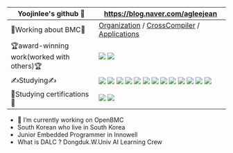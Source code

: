 

<!--
**yoojinlee-hub/yoojinlee-hub** is a ✨ _special_ ✨ repository because its `README.md` (this file) appears on your GitHub profile.
### 
Here are some ideas to get you started:

- 🔭 I’m currently working on ...
- 🌱 I’m currently learning ...
- 👯 I’m looking to collaborate on ...
- 🤔 I’m looking for help with ...
- 💬 Ask me about ...
- 📫 How to reach me: ...
- 😄 Pronouns: ...
- ⚡ Fun fact: ...
-->
|Yoojinlee's github 👋 | https://blog.naver.com/agleejean |
|--|--------|
|🔭Working about BMC🔭|<a href="https://github.com/InnowellCoLtd">Organization</a> / <a href="https://github.com/yoojinlee-hub/BMC-CrossCompile">CrossCompiler</a> / <a href="https://github.com/yoojinlee-hub/Applications_for_various_situations">Applications</a>|
|🏆award-winning work(worked with others)🏆|<a href="https://github.com/yoojinlee-hub/NPC_Project"><img src="https://img.shields.io/badge/NPC_project(Game/RPGmaker)-7878FF?style=flat-square&logo=GitHub&logoColor=white"/></a> <a href="https://github.com/yoojinlee-hub/DALC_3_3"><img src="https://img.shields.io/badge/DALC_project(Web with AI)-28288C?style=flat-square&logo=GitHub&logoColor=white"/></a>|
|✍Studying✍|<a href="https://github.com/yoojinlee-hub/Recommended-skills_Study_by_python"><img src="https://img.shields.io/badge/AI Study-FF9CBB?style=flat-square&logo=Jupyter&logoColor=white"/></a> <a href="https://github.com/yoojinlee-hub/Practice_python"><img src="https://img.shields.io/badge/Python-FF5675?style=flat-square&logo=Python&logoColor=white"/></a> <a href="https://github.com/yoojinlee-hub/DALC_Scala"><img src="https://img.shields.io/badge/AI Study in DALC-F37626?style=flat-square&logo=Jupyter&logoColor=white"/></a> <a href="https://github.com/yoojinlee-hub/website_practice"><img src="https://img.shields.io/badge/Website-FF9614?style=flat-square&logo=HTML5&logoColor=white"/></a> <a href="https://github.com/yoojinlee-hub/Practice_Javascript"><img src="https://img.shields.io/badge/JavaScript-FFD200?style=flat-square&logo=JavaScript&logoColor=white"/></a> <a href="https://github.com/yoojinlee-hub/Practice_WebReact"><img src="https://img.shields.io/badge/WebReact-61DAFB?style=flat-square&logo=React&logoColor=white"/></a> <a href="https://github.com/yoojinlee-hub/React-youtube-clone"><img src="https://img.shields.io/badge/React_youtube_clone-61DAFB?style=flat-square&logo=React&logoColor=white"/></a> <a href="https://github.com/yoojinlee-hub/Practice_C"><img src="https://img.shields.io/badge/C-BC55EF?style=flat-square&logo=C&logoColor=white"/></a> <a href="https://github.com/yoojinlee-hub/Practice_JAVA"> <a href="https://github.com/yoojinlee-hub/Practice_Kotlin"><img src="https://img.shields.io/badge/Kotlin-9282CD?style=flat-square&logo=Kotlin&logoColor=white"/></a> <img src="https://img.shields.io/badge/Java-DD78F6?style=flat-square&logo=Java&logoColor=white"/></a> <a href="https://github.com/yoojinlee-hub/Practice_LUA"><img src="https://img.shields.io/badge/Lua-E47AE0?style=flat-square&logo=Lua&logoColor=white"/></a> <a href="https://github.com/yoojinlee-hub/Practice_SQL"><img src="https://img.shields.io/badge/SQL-4479A1?style=flat-square&logo=SQL&logoColor=white"/></a> <a href="https://github.com/yoojinlee-hub/Math_box"><img src="https://img.shields.io/badge/Git-F05032?style=flat-square&logo=Git&logoColor=white"/></a>|
|🚩Studying certifications🚩|<a href="https://github.com/yoojinlee-hub/Linux_Master"><img src="https://img.shields.io/badge/Linux Master-FCC624?style=flat-square&logo=Linux&logoColor=white"/></a> <a href="https://github.com/yoojinlee-hub/networkManager_certification"><img src="https://img.shields.io/badge/networkManager-2E75B4?style=flat-square&logo=Li&logoColor=white"/></a>|

* 🔭 I’m currently working on OpenBMC
* South Korean who live in South Korea
* Junior Embedded Programmer in Innowell
* What is DALC ? Dongduk.W.Univ AI Learning Crew
